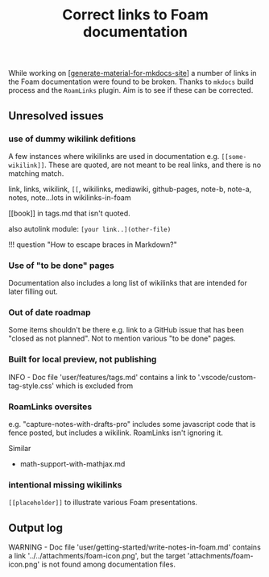 ﻿---
backlinks:
- title: Explorations in Foam development
  url: /sense/Web-development/foam-dev/foam-dev.html
tags:
- foam
title: Correct links to Foam documentation
type: note
---
While working on [[generate-material-for-mkdocs-site]] a number of links in the Foam documentation were found to be broken. Thanks to `mkdocs` build process and the `RoamLinks` plugin. Aim is to see if these can be corrected.

## Unresolved issues

### use of dummy wikilink defitions

A few instances where wikilinks are used in documentation e.g. `[[some-wikilink]]`. These are quoted, are not meant to be real links, and there is no matching match.

link, links, wikilink, `[[`, wikilinks, mediawiki, github-pages, note-b, note-a, notes, note...lots in wikilinks-in-foam

[[book]] in tags.md that isn't quoted.

also autolink module: `[your link..](other-file)`

!!! question "How to escape braces in Markdown?"

### Use of "to be done" pages

Documentation also includes a long list of wikilinks that are intended for later filling out.


### Out of date roadmap

Some items shouldn't be there e.g. link to a GitHub issue that has been "closed as not planned". Not to mention various "to be done" pages.

### Built for local preview, not publishing

INFO    -  Doc file 'user/features/tags.md' contains a link to '.vscode/custom-tag-style.css' which is excluded from

### RoamLinks oversites

e.g.  "capture-notes-with-drafts-pro" includes some javascript code that is fence posted, but includes a wikilink. RoamLinks isn't ignoring it.

Similar

- math-support-with-mathjax.md

### intentional missing wikilinks

`[[placeholder]]` to illustrate various Foam presentations.

## Output log

WARNING -  Doc file 'user/getting-started/write-notes-in-foam.md' contains a link '../../attachments/foam-icon.png',
           but the target 'attachments/foam-icon.png' is not found among documentation files.

[//begin]: # "Autogenerated link references for markdown compatibility"
[generate-material-for-mkdocs-site]: generate-material-for-mkdocs-site "Generate material for MkDocs site"
[//end]: # "Autogenerated link references"